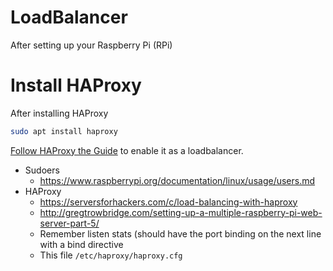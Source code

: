 # LoadBalancer
 
After setting up your Raspberry Pi (RPi)

# Install HAProxy
After installing HAProxy
```bash
sudo apt install haproxy
```
[Follow HAProxy the Guide](./README.haproxy.md) to enable it as a loadbalancer.


- Sudoers
    - https://www.raspberrypi.org/documentation/linux/usage/users.md
- HAProxy
    - https://serversforhackers.com/c/load-balancing-with-haproxy
    - http://gregtrowbridge.com/setting-up-a-multiple-raspberry-pi-web-server-part-5/
    - Remember listen stats (should have the port binding on the next line with a bind directive
    - This file `/etc/haproxy/haproxy.cfg`
